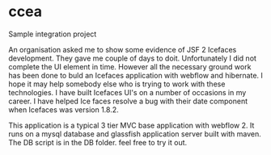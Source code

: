 ccea
====

Sample integration project

An organisation asked me to show some evidence of JSF 2 Icefaces development. 
They gave me couple of days to doit. Unfortunately I did not complete the UI element in time. However all the necessary ground work
has been done to buld an Icefaces application with webflow and hibernate. I hope it may help somebody else who is trying to
work with these technologies. I have built Icefaces UI's on a number of occasions in my career. I have helped
Ice faces resolve a bug with their date component when Icefaces was version 1.8.2.

This application is a typical 3 tier MVC base application with webflow 2. It runs on a mysql database and glassfish application
server built with maven. The DB script is in the DB folder. feel free to try it out. 

